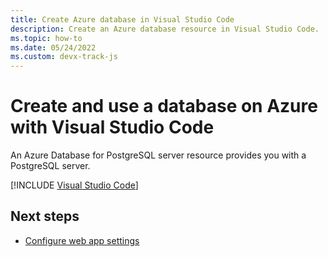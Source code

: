 ```yaml
---
title: Create Azure database in Visual Studio Code
description: Create an Azure database resource in Visual Studio Code. 
ms.topic: how-to
ms.date: 05/24/2022
ms.custom: devx-track-js
---
```


# Create and use a database on Azure with Visual Studio Code

An Azure Database for PostgreSQL server resource provides you with a PostgreSQL server. 


[!INCLUDE [Visual Studio Code](../../includes/visual-studio-code-database-extension.md)]

## Next steps

* [Configure web app settings](../configure-web-app-settings.md)